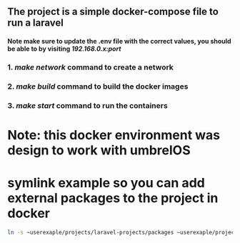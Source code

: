 ## The project is a simple docker-compose file to run a laravel

#### Note make sure to update the .env file with the correct values, you should be able to by visiting  *192.168.0.x:port*

### 1. *make network* command to create a network

### 2. *make build* command to build the docker images

### 3. *make start* command to run the containers


# Note: this docker environment was design to work with umbrelOS


# symlink example so you can add external packages to the project in docker
```bash
ln -s ~userexaple/projects/laravel-projects/packages ~userexaple/projects/laravel-projects/projects/magnifier/project/laravel/packages/
```
